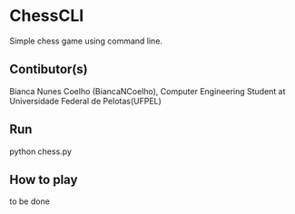 # ChessCLI
Simple chess game using command line.

## Contibutor(s)
Bianca Nunes Coelho (BiancaNCoelho), Computer Engineering Student at Universidade Federal de Pelotas(UFPEL)

## Run
python chess.py

## How to play
to be done
